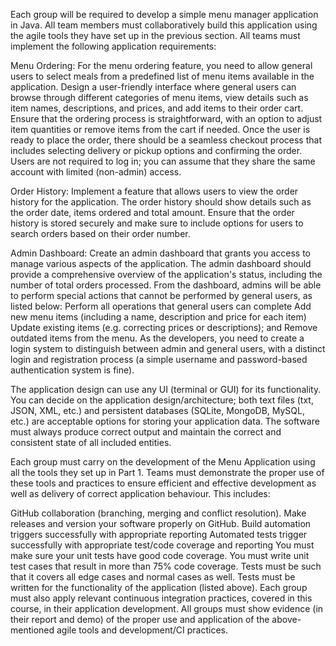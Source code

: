 Each group will be required to develop a simple menu manager application in Java. All team members must collaboratively build this application using the agile tools they have set up in the previous section. All teams must implement the following application requirements:

Menu Ordering: For the menu ordering feature, you need to allow general users to select meals
from a predefined list of menu items available in the application. Design a user-friendly interface
where general users can browse through different categories of menu items, view details such as item names,
descriptions, and prices, and add items to their order cart. Ensure that the ordering process is straightforward,
with an option to adjust item quantities or remove items from the cart if needed. Once the user
is ready to place the order, there should be a seamless checkout process that includes selecting
delivery or pickup options and confirming the order.
Users are not required to log in; you can assume that they share the same account with limited (non-admin) access.

Order History: Implement a feature that allows users to view the order history for the application.
The order history should show details such as the order date, items ordered and total amount.
Ensure that the order history is stored securely and make sure to include options for users to search orders based on their order number.

Admin Dashboard: Create an admin dashboard that grants you access to manage various aspects of the application.
The admin dashboard should provide a comprehensive overview of the application's status,
including the number of total orders processed.
From the dashboard, admins will be able to perform special actions that cannot be performed by general users,
as listed below:
    Perform all operations that general users can complete
    Add new menu items (including a name, description and price for each item)
    Update existing items (e.g. correcting prices or descriptions); and
    Remove outdated items from the menu.
As the developers, you need to create a login system to distinguish
between admin and general users, with a distinct login and registration process
(a simple username and password-based authentication system is fine).

The application design can use any UI (terminal or GUI) for its functionality. You can decide on the application design/architecture; both text files (txt, JSON, XML, etc.) and persistent databases (SQLite, MongoDB, MySQL, etc.) are acceptable options for storing your application data. The software must always produce correct output and maintain the correct and consistent state of all included entities.

Each group must carry on the development of the Menu Application using all the tools they set up in Part 1. Teams must demonstrate the proper use of these tools and practices to ensure efficient and effective development as well as delivery of correct application behaviour. This includes:

GitHub collaboration (branching, merging and conflict resolution). Make releases and version your software properly on GitHub.
Build automation triggers successfully with appropriate reporting
Automated tests trigger successfully with appropriate test/code coverage and reporting
You must make sure your unit tests have good code coverage. You must write unit test cases that result in more than 75% code coverage.
Tests must be such that it covers all edge cases and normal cases as well. Tests must be written for the functionality of the application (listed above).
Each group must also apply relevant continuous integration practices, covered in this course, in their application development. All groups must show evidence (in their report and demo) of the proper use and application of the above-mentioned agile tools and development/CI practices.